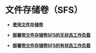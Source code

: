 # 文件存储卷（SFS）<a name="cce_01_0111"></a>

-   **[使用文件存储卷](使用文件存储卷.md)**  

-   **[部署带文件存储卷SFS的无状态工作负载](部署带文件存储卷SFS的无状态工作负载-104.md)**  

-   **[部署带文件存储卷SFS的有状态工作负载](部署带文件存储卷SFS的有状态工作负载-105.md)**  


